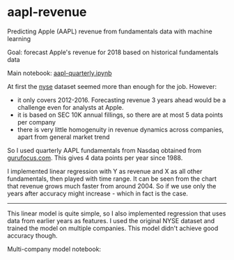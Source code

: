 # aapl-revenue
Predicting Apple (AAPL) revenue from fundamentals data with machine learning

Goal: forecast Apple's revenue for 2018 based on historical fundamentals data

Main notebook: [aapl-quarterly.ipynb](https://github.com/apadkavyrava/aapl-revenue/blob/master/aapl_quarterly.ipynb)

At first the [nyse](https://www.kaggle.com/dgawlik/nyse) dataset seemed more than enough for the job. However:
- it only covers 2012-2016. Forecasting revenue 3 years ahead would be a challenge even for analysts at Apple.
- it is based on SEC 10K annual fillings, so there are at most 5 data points per company
- there is very little homogenuity in revenue dynamics across companies, apart from general market trend

So I used quarterly AAPL fundamentals from Nasdaq obtained from [gurufocus.com](https://www.gurufocus.com/). This gives 4 data points per year since 1988.

I implemented linear regression with Y as revenue and X as all other fundamentals, then played with time range. It can be seen from the chart that revenue grows much faster from around 2004. So if we use only the years after accuracy might increase - which in fact is the case.

------

This linear model is quite simple, so I also implemented regression that uses data from earlier years as features. I used the original NYSE dataset and trained the model on multiple companies. This model didn't achieve good accuracy though.

Multi-company model notebook: 
